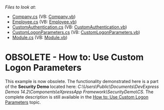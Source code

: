 <!-- default file list -->
*Files to look at*:

* [Company.cs](./CS/CustomLogonParametersExample.Module/BusinessObjects/Company.cs) (VB: [Company.vb](./VB/CustomLogonParametersExample.Module/BusinessObjects/Company.vb))
* [Employee.cs](./CS/CustomLogonParametersExample.Module/BusinessObjects/Employee.cs) (VB: [Employee.vb](./VB/CustomLogonParametersExample.Module/BusinessObjects/Employee.vb))
* [CustomAuthentication.cs](./CS/CustomLogonParametersExample.Module/CustomAuthentication.cs) (VB: [CustomAuthentication.vb](./VB/CustomLogonParametersExample.Module/CustomAuthentication.vb))
* [CustomLogonParameters.cs](./CS/CustomLogonParametersExample.Module/CustomLogonParameters.cs) (VB: [CustomLogonParameters.vb](./VB/CustomLogonParametersExample.Module/CustomLogonParameters.vb))
* [Module.cs](./CS/CustomLogonParametersExample.Module/Module.cs) (VB: [Module.vb](./VB/CustomLogonParametersExample.Module/Module.vb))
<!-- default file list end -->
# OBSOLETE - How to: Use Custom Logon Parameters


<p>This example is now obsolete. The functionality demonstrated here is a part of the <strong>Security Demo </strong>located here: <em>C:\Users\Public\Documents\DevExpress Demos 14.2\Components\eXpressApp Framework\SecurityDemo\CS</em>. The complete description is still available in the <a href="http://documentation.devexpress.com/#Xaf/CustomDocument2982"><u>How to: Use Custom Logon Parameters</u></a> topic.</p>

<br/>


